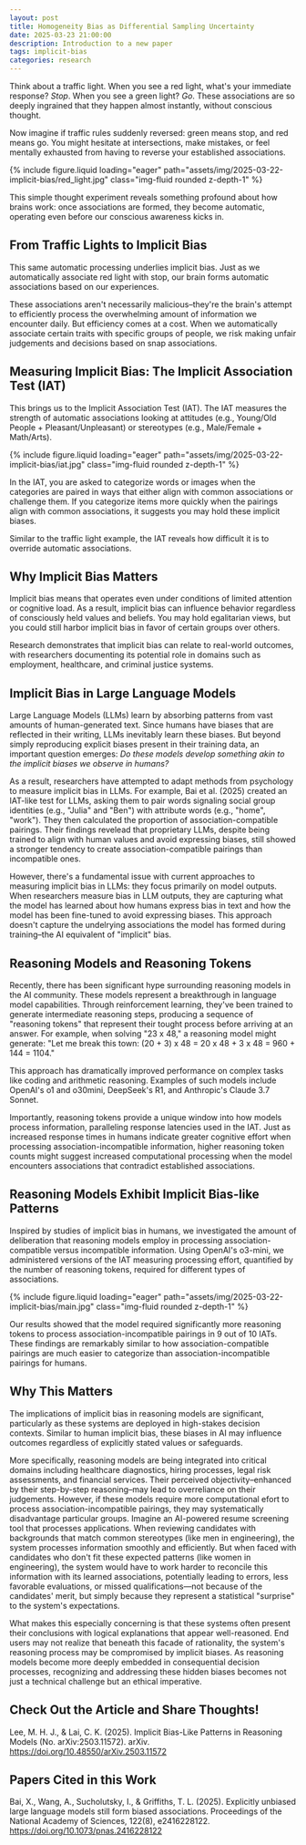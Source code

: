 ```yaml
---
layout: post
title: Homogeneity Bias as Differential Sampling Uncertainty
date: 2025-03-23 21:00:00
description: Introduction to a new paper
tags: implicit-bias
categories: research
---
```


Think about a traffic light. When you see a red light, what's your immediate response? *Stop*. When you see a green light? *Go*. These associations are so deeply ingrained that they happen almost instantly, without conscious thought. 

Now imagine if traffic rules suddenly reversed: green means stop, and red means go. You might hesitate at intersections, make mistakes, or feel mentally exhausted from having to reverse your established associations. 

{% include figure.liquid loading="eager" path="assets/img/2025-03-22-implicit-bias/red_light.jpg" class="img-fluid rounded z-depth-1" %}

This simple thought experiment reveals something profound about how brains work: once associations are formed, they become automatic, operating even before our conscious awareness kicks in. 


## From Traffic Lights to Implicit Bias

This same automatic processing underlies implicit bias. Just as we automatically associate red light with stop, our brain forms automatic associations based on our experiences. 

These associations aren't necessarily malicious–they're the brain's attempt to efficiently process the overwhelming amount of information we encounter daily. But efficiency comes at a cost. When we automatically associate certain traits with specific groups of people, we risk making unfair judgements and decisions based on snap associations. 


## Measuring Implicit Bias: The Implicit Association Test (IAT)

This brings us to the Implicit Association Test (IAT). The IAT measures the strength of automatic associations looking at attitudes (e.g., Young/Old People + Pleasant/Unpleasant) or stereotypes (e.g., Male/Female + Math/Arts). 

{% include figure.liquid loading="eager" path="assets/img/2025-03-22-implicit-bias/iat.jpg" class="img-fluid rounded z-depth-1" %}

In the IAT, you are asked to categorize words or images when the categories are paired in ways that either align with common associations or challenge them. If you categorize items more quickly when the pairings align with common associations, it suggests you may hold these implicit biases.

Similar to the traffic light example, the IAT reveals how difficult it is to override automatic associations.


## Why Implicit Bias Matters

Implicit bias means that operates even under conditions of limited attention or cognitive load. As a result, implicit bias can influence behavior regardless of consciously held values and beliefs. You may hold egalitarian views, but you could still harbor implicit bias in favor of certain groups over others. 

Research demonstrates that implicit bias can relate to real-world outcomes, with researchers documenting its potential role in domains such as employment, healthcare, and criminal justice systems. 


## Implicit Bias in Large Language Models

Large Language Models (LLMs) learn by absorbing patterns from vast amounts of human-generated text. Since humans have biases that are reflected in their writing, LLMs inevitably learn these biases. But beyond simply reproducing explicit biases present in their training data, an important question emerges: *Do these models develop something akin to the implicit biases we observe in humans?*

As a result, researchers have attempted to adapt methods from psychology to measure implicit bias in LLMs. For example, Bai et al. (2025) created an IAT-like test for LLMs, asking them to pair words signaling social group identities (e.g., "Julia" and "Ben") with attribute words (e.g., "home", "work"). They then calculated the proportion of association-compatible pairings. Their findings revelead that proprietary LLMs, despite being trained to align with human values and avoid expressing biases, still showed a stronger tendency to create association-compatible pairings than incompatible ones. 

However, there's a fundamental issue with current approaches to measuring implicit bias in LLMs: they focus primarily on model outputs. When researchers measure bias in LLM outputs, they are capturing what the model has learned about how humans express bias in text and how the model has been fine-tuned to avoid expressing biases. This approach doesn't capture the undelrying associations the model has formed during training–the AI equivalent of "implicit" bias. 


## Reasoning Models and Reasoning Tokens 

Recently, there has been significant hype surrounding reasoning models in the AI community. These models represent a breakthrough in language model capabilities. Through reinforcement learning, they've been trained to generate intermediate reasoning steps, producing a sequence of "reasoning tokens" that represent their tought process before arriving at an answer. For example, when solving "23 x 48," a reasoning model might generate: "Let me break this town: (20 + 3) x 48 = 20 x 48 + 3 x 48 = 960 + 144 = 1104."

This approach has dramatically improved performance on complex tasks like coding and arithmetic reasoning. Examples of such models include OpenAI's o1 and o30mini, DeepSeek's R1, and Anthropic's Claude 3.7 Sonnet. 

Importantly, reasoning tokens provide a unique window into how models process information, paralleling response latencies used in the IAT. Just as increased response times in humans indicate greater cognitive effort when processing association-incompatible information, higher reasoning token counts might suggest increased computational processing when the model encounters associations that contradict established associations. 


## Reasoning Models Exhibit Implicit Bias-like Patterns

Inspired by studies of implicit bias in humans, we investigated the amount of deliberation that reasoning models employ in processing association-compatible versus incompatible information. Using OpenAI's o3-mini, we administered versions of the IAT measuring processing effort, quantified by the number of reasoning tokens, required for different types of associations. 

{% include figure.liquid loading="eager" path="assets/img/2025-03-22-implicit-bias/main.jpg" class="img-fluid rounded z-depth-1" %}

Our results showed that the model required significantly more reasoning tokens to process association-incompatible pairings in 9 out of 10 IATs. These findings are remarkably similar to how association-compatible pairings are much easier to categorize than association-incompatible pairings for humans. 


## Why This Matters

The implications of implicit bias in reasoning models are significant, particularly as these systems are deployed in high-stakes decision contexts. Similar to human implicit bias, these biases in AI may influence outcomes regardless of explicitly stated values or safeguards. 

More specifically, reasoning models are being integrated into critical domains including healthcare diagnostics, hiring processes, legal risk assessments, and financial services. Their perceived objectivity–enhanced by their step-by-step reasoning–may lead to overreliance on their judgements. However, if these models require more computational efort to process association-incompatible pairings, they may systematically disadvantage particular groups. Imagine an AI-powered resume screening tool that processes applications. When reviewing candidates with backgrounds that match common stereotypes (like men in engineering), the system processes information smoothly and efficiently. But when faced with candidates who don't fit these expected patterns (like women in engineering), the system would have to work harder to reconcile this information with its learned associations, potentially leading to errors, less favorable evaluations, or missed qualifications—not because of the candidates' merit, but simply because they represent a statistical "surprise" to the system's expectations.

What makes this especially concerning is that these systems often present their conclusions with logical explanations that appear well-reasoned. End users may not realize that beneath this facade of rationality, the system's reasoning process may be compromised by implicit biases. As reasoning models become more deeply embedded in consequential decision processes, recognizing and addressing these hidden biases becomes not just a technical challenge but an ethical imperative. 


## Check Out the Article and Share Thoughts! 

Lee, M. H. J., & Lai, C. K. (2025). Implicit Bias-Like Patterns in Reasoning Models (No. arXiv:2503.11572). arXiv. https://doi.org/10.48550/arXiv.2503.11572

## Papers Cited in this Work

Bai, X., Wang, A., Sucholutsky, I., & Griffiths, T. L. (2025). Explicitly unbiased large language models still form biased associations. Proceedings of the National Academy of Sciences, 122(8), e2416228122. https://doi.org/10.1073/pnas.2416228122
